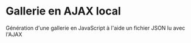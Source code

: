 # Gallerie en AJAX local
Génération d'une gallerie en JavaScript à l'aide un fichier JSON lu avec l'AJAX